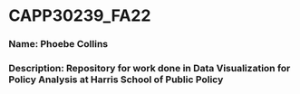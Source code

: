 # CAPP30239_FA22

### Name: Phoebe Collins

### Description: Repository for work done in Data Visualization for Policy Analysis at Harris School of Public Policy
